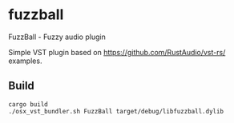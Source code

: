 # fuzzball
FuzzBall - Fuzzy audio plugin

Simple VST plugin based on https://github.com/RustAudio/vst-rs/ examples.

## Build
```
cargo build
./osx_vst_bundler.sh FuzzBall target/debug/libfuzzball.dylib
```
